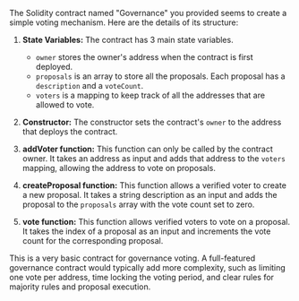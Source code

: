 The Solidity contract named "Governance" you provided seems to create a simple voting mechanism. Here are the details of its structure:

1. **State Variables:** The contract has 3 main state variables.
   - `owner` stores the owner's address when the contract is first deployed.
   - `proposals` is an array to store all the proposals. Each proposal has a `description` and a `voteCount`.
   - `voters` is a mapping to keep track of all the addresses that are allowed to vote.

2. **Constructor:** The constructor sets the contract's `owner` to the address that deploys the contract.

3. **addVoter function:** This function can only be called by the contract owner. It takes an address as input and adds that address to the `voters` mapping, allowing the address to vote on proposals.

4. **createProposal function:** This function allows a verified voter to create a new proposal. It takes a string description as an input and adds the proposal to the `proposals` array with the vote count set to zero.

5. **vote function:** This function allows verified voters to vote on a proposal. It takes the index of a proposal as an input and increments the vote count for the corresponding proposal. 

This is a very basic contract for governance voting. A full-featured governance contract would typically add more complexity, such as limiting one vote per address, time locking the voting period, and clear rules for majority rules and proposal execution.
